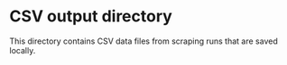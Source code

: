 # CSV output directory

This directory contains CSV data files from scraping runs that are saved locally.